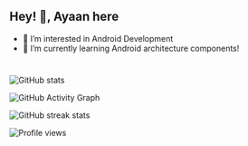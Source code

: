 ## Hey! 👋, **Ayaan** here
<!--#### I am GitHub Readme Generator's creator--->

- 👀 I’m interested in Android Development
- 🌱 I’m currently learning Android architecture components!
#
#

<!---
AyaanJaved/AyaanJaved is a ✨ special ✨ repository because its `README.md` (this file) appears on your GitHub profile.
You can click the Preview link to take a look at your changes.
--->


![GitHub stats](https://github-readme-stats.vercel.app/api?username=AyaanJaved&show_icons=true&count_private=true)  

![GitHub Activity Graph](https://activity-graph.herokuapp.com/graph?username=AyaanJaved)  

![GitHub streak stats](https://github-readme-streak-stats.herokuapp.com/?user=AyaanJaved)  

![Profile views](https://gpvc.arturio.dev/AyaanJaved)  
